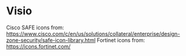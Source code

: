 # Visio

Cisco SAFE icons from: https://www.cisco.com/c/en/us/solutions/collateral/enterprise/design-zone-security/safe-icon-library.html
Fortinet icons from: https://icons.fortinet.com/
